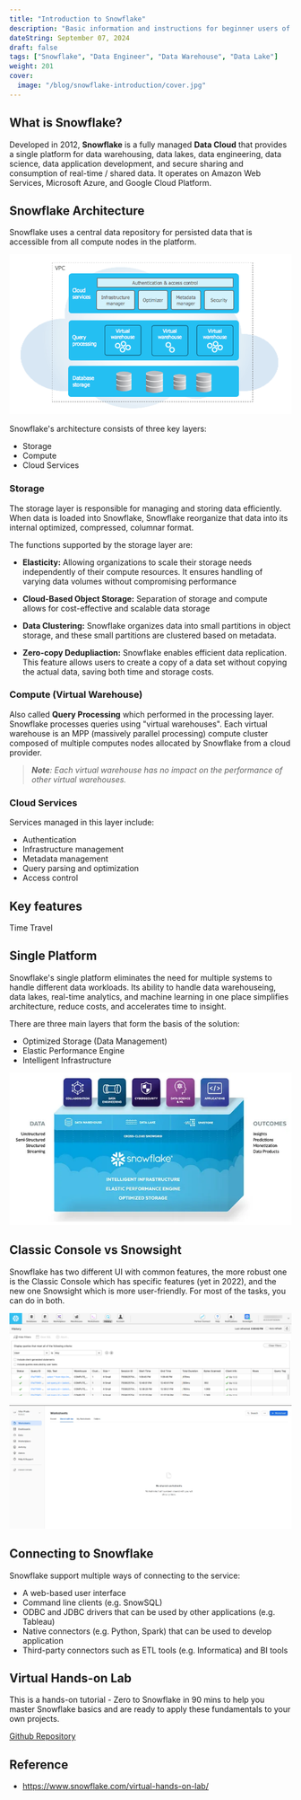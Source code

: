 ```yaml
---
title: "Introduction to Snowflake"
description: "Basic information and instructions for beginner users of Snowflake."
dateString: September 07, 2024
draft: false
tags: ["Snowflake", "Data Engineer", "Data Warehouse", "Data Lake"]
weight: 201
cover:
  image: "/blog/snowflake-introduction/cover.jpg"
---
```


## What is Snowflake?

Developed in 2012, **Snowflake** is a fully managed **Data Cloud** that provides a single platform for data warehousing, data lakes, data engineering, data science, data application development, and secure sharing and consumption of real-time / shared data. It operates on Amazon Web Services, Microsoft Azure, and Google Cloud Platform.

## Snowflake Architecture

Snowflake uses a central data repository for persisted data that is accessible from all compute nodes in the platform.

![](/static/blog/snowflake-introduction/architecture.png)

Snowflake's architecture consists of three key layers:

- Storage
- Compute
- Cloud Services

### Storage

The storage layer is responsible for managing and storing data efficiently. When data is loaded into Snowflake, Snowflake reorganize that data into its internal optimized, compressed, columnar format.

The functions supported by the storage layer are:

- **Elasticity:** Allowing organizations to scale their storage needs independently of their compute resources. It ensures handling of varying data volumes without compromising performance

- **Cloud-Based Object Storage:** Separation of storage and compute allows for cost-effective and scalable data storage

- **Data Clustering:** Snowflake organizes data into small partitions in object storage, and these small partitions are clustered based on metadata.

- **Zero-copy Dedupliaction:** Snowflake enables efficient data replication. This feature allows users to create a copy of a data set without copying the actual data, saving both time and storage costs.

### Compute (Virtual Warehouse)

Also called **Query Processing** which performed in the processing layer. Snowflake processes queries using "virtual warehouses". Each virtual warehouse is an MPP (massively parallel processing) compute cluster composed of multiple computes nodes allocated by Snowflake from a cloud provider.

> _**Note**: Each virtual warehouse has no impact on the performance of other virtual warehouses._

### Cloud Services

Services managed in this layer include:

- Authentication
- Infrastructure management
- Metadata management
- Query parsing and optimization
- Access control

## Key features

Time Travel

## Single Platform

Snowflake's single platform eliminates the need for multiple systems to handle different data workloads. Its ability to handle data warehouseing, data lakes, real-time analytics, and machine learning in one place simplifies architecture, reduce costs, and accelerates time to insight.

There are three main layers that form the basis of the solution:

- Optimized Storage (Data Management)
- Elastic Performance Engine
- Intelligent Infrastructure

![](/static/blog/snowflake-introduction/platform.png)

## Classic Console vs Snowsight

Snowflake has two different UI with common features, the more robust one is the Classic Console which has specific features (yet in 2022), and the new one Snowsight which is more user-friendly. For most of the tasks, you can do in both.

![](/static/blog/snowflake-introduction/ui-classic-console.png)

![](/static/blog/snowflake-introduction/ui-snowsight.png)

## Connecting to Snowflake

Snowflake support multiple ways of connecting to the service:

- A web-based user interface
- Command line clients (e.g. SnowSQL)
- ODBC and JDBC drivers that can be used by other applications (e.g. Tableau)
- Native connectors (e.g. Python, Spark) that can be used to develop application
- Third-party connectors such as ETL tools (e.g. Informatica) and BI tools

## Virtual Hands-on Lab

This is a hands-on tutorial - Zero to Snowflake in 90 mins to help you master Snowflake basics and are ready to apply these fundamentals to your own projects.

[Github Repository](https://github.com/jasontrandev/snowflake-labs/tree/main/samples/0-getting-started-with-snowflake)

## Reference

- https://www.snowflake.com/virtual-hands-on-lab/
